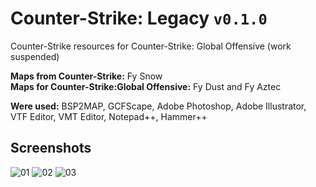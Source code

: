 # Counter-Strike: Legacy `v0.1.0`
Counter-Strike resources for Counter-Strike: Global Offensive (work suspended)

**Maps from Counter-Strike:** Fy Snow
<br>**Maps for Counter-Strike:Global Offensive:** Fy Dust and Fy Aztec

**Were used:** BSP2MAP, GCFScape, Adobe Photoshop, Adobe Illustrator, VTF Editor, VMT Editor, Notepad++, Hammer++

## Screenshots
![01](https://user-images.githubusercontent.com/90133781/159624360-7750fd6d-6843-4986-87d0-209a4087dd1f.png)
![02](https://user-images.githubusercontent.com/90133781/159624394-9b429fd5-7625-4ff8-b055-a0077ce8081a.png)
![03](https://user-images.githubusercontent.com/90133781/159624401-7d1d01cc-45a4-48c3-a2f5-d26edba0ea30.png)
